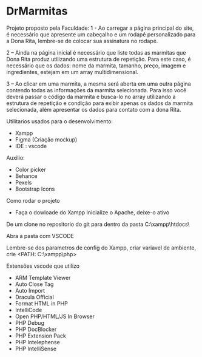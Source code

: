 # DrMarmitas
Projeto proposto pela Faculdade: 1 - Ao carregar a página principal do site, é necessário que apresente um cabeçalho e um rodapé personalizado para a Dona Rita, lembre-se de colocar sua assinatura no rodapé.

2 – Ainda na página inicial é necessário que liste todas as marmitas que Dona Rita produz utilizando uma estrutura de repetição. Para este caso, é necessário que os dados: nome da marmita, tamanho, preço, imagem e ingredientes, estejam em um array multidimensional.

3 – Ao clicar em uma marmita, a mesma será aberta em uma outra página contendo todas as informações da marmita selecionada. Para isso você deverá passar o código da marmita e busca-lo no array utilizando a estrutura de repetição e condição para exibir apenas os dados da marmita selecionada, além apresentar os dados para contato com a dona Rita.

Utilitarios usados para o desenvolvimento:

- Xampp
- Figma (Criação mockup)
- IDE : vscode

Auxilio:
- Color picker
- Behance
- Pexels
- Bootstrap Icons

Como rodar o projeto 

- Faça o dowloade do Xampp
Inicialize o Apache, deixe-o ativo

De um clone no repositorio do git para dentro da pasta 
C:\xampp\htdocs\

Abra a pasta com VSCODE 

Lembre-se dos parametros de config do Xampp, criar variavel de ambiente, crie <PATH: C:\xampp\php>

Extensões vscode que utilizo
- ARM Template Viewer
- Auto Close Tag
- Auto Import
- Dracula Official
- Format HTML in PHP
- IntelliCode
- Open PHP/HTML/JS In Browser
- PHP Debug
- PHP DocBlocker
- PHP Extension Pack
- PHP Intelephense
- PHP IntelliSense






